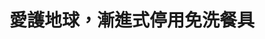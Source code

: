 ---
id: "13"
lang: zh-tw
publish: "TRUE"
selected: "FALSE"
selected_blog: "FALSE"
thumbnail: https://drive.google.com/file/d/1uMjQNtzcfw95RtklJ7fPxOZWonyXmedp/view?usp=sharing
title: 愛護地球，漸進式停用免洗餐具
description: 「全國漸進式禁止使用免洗餐具」連署案
color: Green
introduction:
  content: >
    本案的提案人建議漸進式停用免洗餐具，推廣民眾養成隨身攜帶環保餐具的習慣，或從店家方面著手，提供消費者可重複使用的餐具。附議的民眾也多認為，大多數的免洗餐具為塑膠製成，若因回收不當成為海洋廢棄物，再讓海洋生物吞食塑膠微粒，最後被影響的仍是人類。

    這次提案與環保署自民國91年起推動之限塑政策方向相符，環保署也再次說明將會以分階段、分對象之方式，抑制購物用塑膠袋及免洗餐具的使用量，未來亦會逐步擴大免洗餐具禁用管制對象，希望能視民眾環保觀念與生活習慣之改變，滾動檢討相關措施，由宣導與管制雙管齊下，引導廢棄物源頭減量與促進資源循環再利用。
join:
  type: 提
  title: 全國漸進式禁止使用免洗餐具
  link: https://join.gov.tw/idea/detail/baa8dc6e-4dea-4c05-bdc4-a19c97edc62c
  image: https://cm.pdis.tw/images/post/13/1cMC8PdNVeuI1zGUc9Cv0NBI4l4tvJ4OO.jpg
layout: post
departments:
  - 環保署
embed:
  mind_map:
    links:
      - https://miro.com/app/live-embed/o9J_k0ERQiU=/?moveToViewport=-3812,-1489,8849,3299
  transcript:
    links:
      - https://sayit.pdis.nat.gov.tw/2017-07-14-%E9%96%8B%E6%94%BE%E6%94%BF%E5%BA%9C%E8%81%AF%E7%B5%A1%E4%BA%BA%E7%AC%AC%E5%8D%81%E4%B8%89%E6%AC%A1%E5%8D%94%E4%BD%9C%E6%9C%83%E8%AD%B0
---